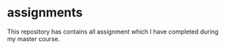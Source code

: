 # assignments
This repository has contains all assignment which I have completed during my master course.
